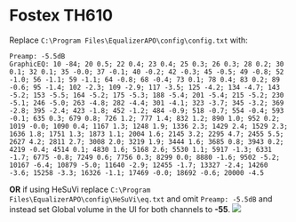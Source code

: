 # Fostex TH610
Replace `C:\Program Files\EqualizerAPO\config\config.txt` with:
```
Preamp: -5.5dB
GraphicEQ: 10 -84; 20 0.5; 22 0.4; 23 0.4; 25 0.3; 26 0.3; 28 0.2; 30 0.1; 32 0.1; 35 -0.0; 37 -0.1; 40 -0.2; 42 -0.3; 45 -0.5; 49 -0.8; 52 -1.0; 56 -1.1; 59 -1.1; 64 -0.8; 68 -0.4; 73 0.1; 78 0.4; 83 0.2; 89 -0.6; 95 -1.4; 102 -2.3; 109 -2.9; 117 -3.5; 125 -4.2; 134 -4.7; 143 -5.2; 153 -5.5; 164 -5.2; 175 -5.3; 188 -5.4; 201 -5.4; 215 -5.2; 230 -5.1; 246 -5.0; 263 -4.8; 282 -4.4; 301 -4.1; 323 -3.7; 345 -3.2; 369 -2.8; 395 -2.4; 423 -1.8; 452 -1.2; 484 -0.9; 518 -0.7; 554 -0.4; 593 -0.1; 635 0.3; 679 0.8; 726 1.2; 777 1.4; 832 1.2; 890 1.0; 952 0.2; 1019 -0.0; 1090 0.4; 1167 1.3; 1248 1.9; 1336 2.3; 1429 2.4; 1529 2.3; 1636 1.8; 1751 1.3; 1873 1.1; 2004 1.6; 2145 3.2; 2295 4.7; 2455 5.5; 2627 4.2; 2811 2.7; 3008 2.0; 3219 1.9; 3444 1.6; 3685 0.8; 3943 0.2; 4219 -0.4; 4514 0.1; 4830 1.6; 5168 2.6; 5530 1.1; 5917 -1.3; 6331 -1.7; 6775 -0.8; 7249 0.6; 7756 0.3; 8299 0.0; 8880 -1.6; 9502 -5.2; 10167 -6.4; 10879 -5.0; 11640 -2.9; 12455 -1.7; 13327 -2.4; 14260 -3.6; 15258 -3.3; 16326 -1.1; 17469 -0.0; 18692 -0.6; 20000 -4.5
```
**OR** if using HeSuVi replace `C:\Program Files\EqualizerAPO\config\HeSuVi\eq.txt` and omit `Preamp: -5.5dB` and instead set Global volume in the UI for both channels to **-55**.
![](https://raw.githubusercontent.com/jaakkopasanen/AutoEq/master/results/Sonoma%20Model%20One/innerfidelity/onear/Fostex%20TH610/Fostex%20TH610.png)